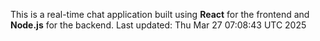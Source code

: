 This is a real-time chat application built using **React** for the frontend and **Node.js** for the backend.
Last updated: Thu Mar 27 07:08:43 UTC 2025
